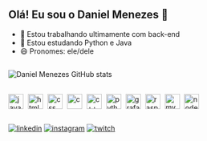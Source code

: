 ## Olá! Eu sou o Daniel Menezes 🤘

- 🔭 Estou trabalhando ultimamente com back-end
- 🌱 Estou estudando Python e Java
- 😄 Pronomes: ele/dele
##
![Daniel Menezes GitHub stats](https://github-readme-stats.vercel.app/api?username=danielmenzs&show_icons=true&theme=github_dark_dimmed)
<!--![Top Langs](https://github-readme-stats.vercel.app/api/top-langs/?username=danielmenzs&layout=compact&theme=github_dark_dimmed)-->

<!--![Top Langs](https://github-readme-stats.vercel.app/api/top-langs/?username=danielmenzs&hide_progress=true&theme=github_dark_dimmed)-->

<div style="display: inline_block"><br>
    <img align="center" alt="javascript" height="30" whdth="40" src="https://cdn.jsdelivr.net/gh/devicons/devicon/icons/javascript/javascript-original.svg"/>
    <img align="center" alt="html5" height="30" whdth="40" hspace="5" src="https://cdn.jsdelivr.net/gh/devicons/devicon/icons/html5/html5-original.svg"/>
    <img align="center" alt="css" height="30" whdth="40" src="https://cdn.jsdelivr.net/gh/devicons/devicon/icons/css3/css3-original.svg"/>
    <img align="center" alt="c" height="30" whdth="40" hspace="5" src="https://cdn.jsdelivr.net/gh/devicons/devicon/icons/c/c-original.svg"/>
    <img align="center" alt="c++" height="30" whdth="40" src="https://cdn.jsdelivr.net/gh/devicons/devicon/icons/cplusplus/cplusplus-original.svg"/>
    <img align="center" alt="python" height="30" whdth="40" hspace="5" src="https://cdn.jsdelivr.net/gh/devicons/devicon/icons/python/python-original.svg"/>
    <img align="center" alt="grafana" height="30" whdth="40" src="https://cdn.jsdelivr.net/gh/devicons/devicon/icons/grafana/grafana-original.svg"/>
    <img align="center" alt="raspberrypi" height="30" whdth="40" hspace="5" src="https://cdn.jsdelivr.net/gh/devicons/devicon/icons/raspberrypi/raspberrypi-original.svg"/>
    <img align="center" alt="mysql" height="30" whdth="40" src="https://cdn.jsdelivr.net/gh/devicons/devicon/icons/mysql/mysql-original.svg"/>
    <img align="center" alt="nodejs" height="30" whdth="40" hspace="5" src="https://cdn.jsdelivr.net/gh/devicons/devicon/icons/nodejs/nodejs-plain-wordmark.svg"/>
</div>

##

[![linkedin](https://img.shields.io/badge/LinkedIn-0077B5?style=for-the-badge&logo=linkedin&logoColor=white)](https://www.linkedin.com/in/daniel-menzs/)
[![instagram](https://img.shields.io/badge/Instagram-E4405F?style=for-the-badge&logo=instagram&logoColor=white)](https://www.instagram.com/daniel.menzs/)
[![twitch](https://img.shields.io/badge/Twitch-9146FF?style=for-the-badge&logo=twitch&logoColor=white)](https://www.twitch.tv/dan_menzs)
